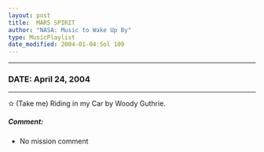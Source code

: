 ```yaml
---
layout: post
title:  MARS SPIRIT
author: "NASA: Music to Wake Up By"
type: MusicPlaylist
date_modified: 2004-01-04:Sol 109
---
```


----
### DATE: April 24, 2004
----
✫ (Take me) Riding in my Car by Woody Guthrie.

##### Comment:
* No mission comment
